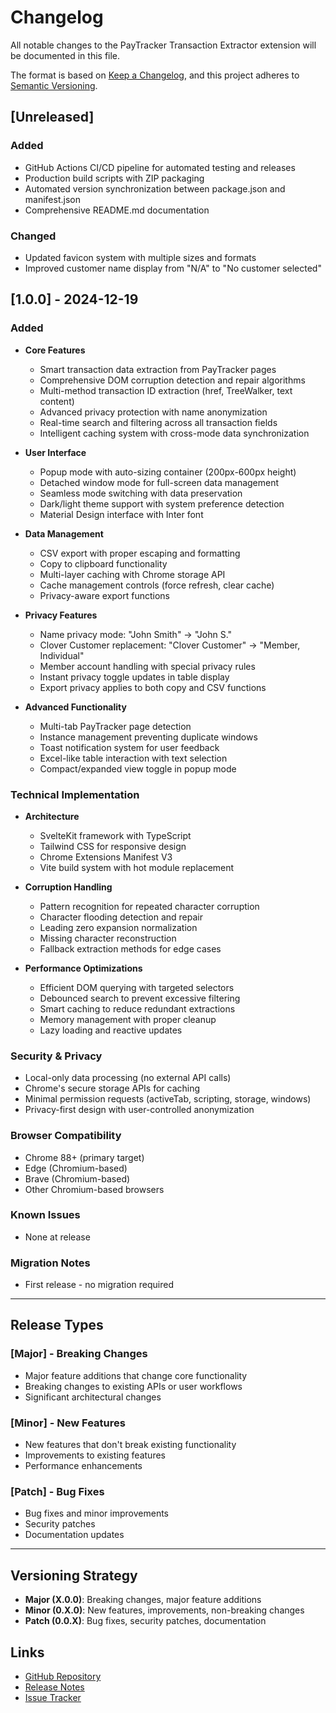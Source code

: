 # Changelog

All notable changes to the PayTracker Transaction Extractor extension will be documented in this file.

The format is based on [Keep a Changelog](https://keepachangelog.com/en/1.0.0/),
and this project adheres to [Semantic Versioning](https://semver.org/spec/v2.0.0.html).

## [Unreleased]

### Added

- GitHub Actions CI/CD pipeline for automated testing and releases
- Production build scripts with ZIP packaging
- Automated version synchronization between package.json and manifest.json
- Comprehensive README.md documentation

### Changed

- Updated favicon system with multiple sizes and formats
- Improved customer name display from "N/A" to "No customer selected"

## [1.0.0] - 2024-12-19

### Added

- **Core Features**

  - Smart transaction data extraction from PayTracker pages
  - Comprehensive DOM corruption detection and repair algorithms
  - Multi-method transaction ID extraction (href, TreeWalker, text content)
  - Advanced privacy protection with name anonymization
  - Real-time search and filtering across all transaction fields
  - Intelligent caching system with cross-mode data synchronization

- **User Interface**

  - Popup mode with auto-sizing container (200px-600px height)
  - Detached window mode for full-screen data management
  - Seamless mode switching with data preservation
  - Dark/light theme support with system preference detection
  - Material Design interface with Inter font

- **Data Management**

  - CSV export with proper escaping and formatting
  - Copy to clipboard functionality
  - Multi-layer caching with Chrome storage API
  - Cache management controls (force refresh, clear cache)
  - Privacy-aware export functions

- **Privacy Features**

  - Name privacy mode: "John Smith" → "John S."
  - Clover Customer replacement: "Clover Customer" → "Member, Individual"
  - Member account handling with special privacy rules
  - Instant privacy toggle updates in table display
  - Export privacy applies to both copy and CSV functions

- **Advanced Functionality**
  - Multi-tab PayTracker page detection
  - Instance management preventing duplicate windows
  - Toast notification system for user feedback
  - Excel-like table interaction with text selection
  - Compact/expanded view toggle in popup mode

### Technical Implementation

- **Architecture**

  - SvelteKit framework with TypeScript
  - Tailwind CSS for responsive design
  - Chrome Extensions Manifest V3
  - Vite build system with hot module replacement

- **Corruption Handling**

  - Pattern recognition for repeated character corruption
  - Character flooding detection and repair
  - Leading zero expansion normalization
  - Missing character reconstruction
  - Fallback extraction methods for edge cases

- **Performance Optimizations**
  - Efficient DOM querying with targeted selectors
  - Debounced search to prevent excessive filtering
  - Smart caching to reduce redundant extractions
  - Memory management with proper cleanup
  - Lazy loading and reactive updates

### Security & Privacy

- Local-only data processing (no external API calls)
- Chrome's secure storage APIs for caching
- Minimal permission requests (activeTab, scripting, storage, windows)
- Privacy-first design with user-controlled anonymization

### Browser Compatibility

- Chrome 88+ (primary target)
- Edge (Chromium-based)
- Brave (Chromium-based)
- Other Chromium-based browsers

### Known Issues

- None at release

### Migration Notes

- First release - no migration required

---

## Release Types

### [Major] - Breaking Changes

- Major feature additions that change core functionality
- Breaking changes to existing APIs or user workflows
- Significant architectural changes

### [Minor] - New Features

- New features that don't break existing functionality
- Improvements to existing features
- Performance enhancements

### [Patch] - Bug Fixes

- Bug fixes and minor improvements
- Security patches
- Documentation updates

---

## Versioning Strategy

- **Major (X.0.0)**: Breaking changes, major feature additions
- **Minor (0.X.0)**: New features, improvements, non-breaking changes
- **Patch (0.0.X)**: Bug fixes, security patches, documentation

## Links

- [GitHub Repository](https://github.com/your-org/paytracker-extension)
- [Release Notes](https://github.com/your-org/paytracker-extension/releases)
- [Issue Tracker](https://github.com/your-org/paytracker-extension/issues)
